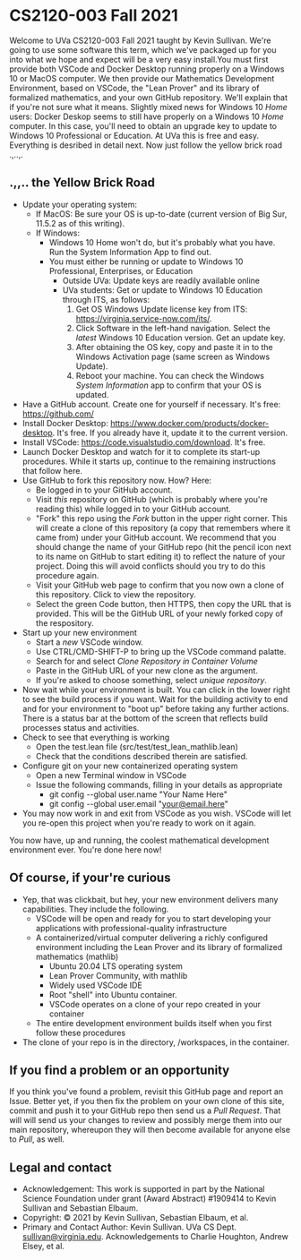 # CS2120-003 Fall 2021

Welcome to UVa CS2120-003 Fall 2021 taught by Kevin Sullivan. We're going to use some software this term, which we've packaged up for you into what we hope and expect will be a very easy install.You must first provide both VSCode and Docker Desktop running properly on a Windows 10 or MacOS computer. We then provide our Mathematics Development Environment, based on VSCode, the "Lean Prover" and its library of formalized mathematics, and your own GitHub repository. We'll explain that if you're not sure what it means. Slightly mixed news for Windows 10 *Home* users: Docker Deskop seems to still have properly on a Windows 10 *Home* computer. In this case, you'll need to obtain an upgrade key to update to Windows 10 Professional or Education. At UVa this is free and easy. Everything is desribed in detail next. Now just follow the yellow brick road .,..,.

## .,,.. the Yellow Brick Road

- Update your operating system:
  - If MacOS: Be sure your OS is up-to-date (current version of Big Sur, 11.5.2 as of this writing).
  - If Windows:
    - Windows 10 Home won't do, but it's probably what you have. Run the System Information App to find out.
    - You must either be running or update to Windows 10 Professional, Enterprises, or Education
      - Outside UVa:  Update keys are readily available online
      - UVa students: Get or update to Windows 10 Education through ITS, as follows:
        1. Get OS Windows Update license key from ITS: <https://virginia.service-now.com/its/>.  
        2. Click Software in the left-hand navigation. Select the *latest* Windows 10 Education version. Get an update key.
        3. After obtaining the OS key, copy and paste it in to the Windows Activation page (same screen as Windows Update).
        4. Reboot your machine. You can check the Windows *System Information* app to confirm that your OS is updated.
- Have a GitHub account. Create one for yourself if necessary. It's free: <https://github.com/>
- Install Docker Desktop: <https://www.docker.com/products/docker-desktop>. It's free. If you already have it, update it to the current version.
- Install VSCode: <https://code.visualstudio.com/download>. It's free.
- Launch Docker Desktop and watch for it to complete its start-up procedures. While it starts up, continue to the remaining instructions that follow here.
- Use GitHub to fork this repository now. How? Here:
  - Be logged in to your GitHub account.
  - Visit *this* repository on GitHub (which is probably where you're reading this) while logged in to your GitHub account.
  - "Fork" this repo using the *Fork* button in the upper right corner. This will create a clone of this repository (a copy that remembers where it came from) under your GitHub account. We recommend that you should change the name of your GitHub repo (hit the pencil icon next to its name on GitHub to start editing it) to reflect the nature of your project. Doing this will avoid conflicts should you try to do this procedure again.
  - Visit your GitHub web page to confirm that you now own a clone of this repository. Click to view the repository.
  - Select the green Code button, then HTTPS, then copy the URL that is provided. This will be the GitHub URL of your newly forked copy of the respository.
- Start up your new environment
  - Start a *new* VSCode window.
  - Use CTRL/CMD-SHIFT-P to bring up the VSCode command palatte.
  - Search for and select *Clone Repository in Container Volume*
  - Paste in the GitHub URL of your new clone as the argument.
  - If you're asked to choose something, select *unique repository*.
- Now wait while your environment is built. You can click in the lower right to see the build process if you want. Wait for the building activity to end and for your environment to "boot up" before taking any further actions. There is a status bar at the bottom of the screen that reflects build processes status and activities.
- Check to see that everything is working
  - Open the test.lean file (src/test/test_lean_mathlib.lean)
  - Check that the conditions described therein are satisfied.
- Configure git on your new containerized operating system
  - Open a new Terminal window in VSCode
  - Issue the following commands, filling in your details as appropriate
    - git config --global user.name "Your Name Here"
    - git config --global user.email "your@email.here"
- You may now work in and exit from VSCode as you wish. VSCode will let you re-open this project when you're ready to work on it again.

You now have, up and running, the coolest mathematical development environment ever. You're done here now!

## Of course, if your're curious

- Yep, that was clickbait, but hey, your new environment delivers many capabilities. They include the following.
  - VSCode will be open and ready for you to start developing your applications with professional-quality infrastructure
  - A containerized/virtual computer delivering a richly configured environment including the Lean Prover and its library of formalized mathematics (mathlib)
    - Ubuntu 20.04 LTS operating system
    - Lean Prover Community, with mathlib
    - Widely used VSCode IDE
    - Root "shell" into Ubuntu container.
    - VSCode operates on a clone of your repo created in your container
  - The entire development environment builds itself when you first follow these procedures
- The clone of your repo is in the directory, /workspaces, in the container.

## If you find a problem or an opportunity

If you think you've found a problem, revisit this GitHub page and report an Issue. Better yet, if you then fix the problem on your own clone of this site, commit and push it to your GitHub repo then send us a *Pull Request*. That will will send us your changes to review and possibly merge them into our main repository, whereupon they will then become available for anyone else to *Pull*, as well.  

## Legal and contact

- Acknowledgement: This work is supported in part by the National Science Foundation under grant (Award Abstract) #1909414 to Kevin Sullivan and Sebastian Elbaum.
- Copyright: © 2021 by Kevin Sullivan, Sebastian Elbaum, et al.
- Primary and Contact Author: Kevin Sullivan. UVa CS Dept. sullivan@virginia.edu. Acknowledgements to Charlie Houghton, Andrew Elsey, et al.  
